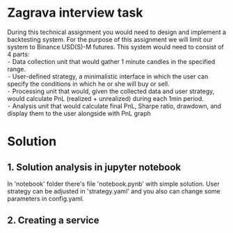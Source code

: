 # Zagrava interview task
During this technical assignment you would need to design and implement a backtesting system. For the purpose of this assignment we will limit our system to Binance USD(S)-M futures. This system would need to consist of 4 parts:<br />
 ⁃ Data collection unit that would gather 1 minute candles in the specified range.<br />
 ⁃ User-defined strategy, a minimalistic interface in which the user can specify the conditions in which he or she will buy or sell.<br />
 ⁃ Processing unit that would, given the collected data and user strategy, would calculate PnL (realized + unrealized) during each 1min period.<br />
 ⁃ Analysis unit that would calculate final PnL, Sharpe ratio, drawdown, and display them to the user alongside with PnL graph<br />
 
 # Solution

## 1. Solution analysis in jupyter notebook

In 'notebook' folder there's file 'notebook.pynb' with simple solution. User strategy can be adjusted in 'strategy.yaml' and you also can change some parameters in config.yaml.

## 2. Creating a service


